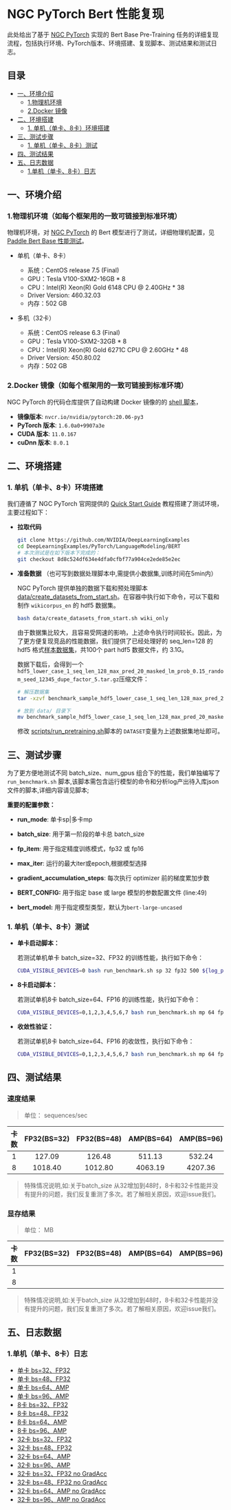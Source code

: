 <!-- omit in toc -->
# NGC PyTorch Bert 性能复现

此处给出了基于 [NGC PyTorch](https://github.com/NVIDIA/DeepLearningExamples/tree/master/PyTorch/LanguageModeling/BERT) 实现的 Bert Base Pre-Training 任务的详细复现流程，包括执行环境、PyTorch版本、环境搭建、复现脚本、测试结果和测试日志。

<!-- omit in toc -->
## 目录
- [一、环境介绍](#一环境介绍)
  - [1.物理机环境](#1物理机环境)
  - [2.Docker 镜像](#2docker-镜像)
- [二、环境搭建](#二环境搭建)
  - [1. 单机（单卡、8卡）环境搭建](#1-单机单卡8卡环境搭建)
- [三、测试步骤](#三测试步骤)
  - [1. 单机（单卡、8卡）测试](#1-单机单卡8卡测试)
- [四、测试结果](#四测试结果)
- [五、日志数据](#五日志数据)
  - [1.单机（单卡、8卡）日志](#1单机单卡8卡日志)


## 一、环境介绍

### 1.物理机环境（如每个框架用的一致可链接到标准环境）

物理机环境，对 [NGC PyTorch](https://github.com/NVIDIA/DeepLearningExamples/tree/master/PyTorch/LanguageModeling/BERT) 的 Bert 模型进行了测试，详细物理机配置，见[Paddle Bert Base 性能测试](../../README.md#1.物理机环境)。

- 单机（单卡、8卡）
  - 系统：CentOS release 7.5 (Final)
  - GPU：Tesla V100-SXM2-16GB * 8
  - CPU：Intel(R) Xeon(R) Gold 6148 CPU @ 2.40GHz * 38
  - Driver Version: 460.32.03
  - 内存：502 GB
 
- 多机（32卡）
  - 系统：CentOS release 6.3 (Final)
  - GPU：Tesla V100-SXM2-32GB * 8
  - CPU：Intel(R) Xeon(R) Gold 6271C CPU @ 2.60GHz * 48
  - Driver Version: 450.80.02
  - 内存：502 GB

### 2.Docker 镜像（如每个框架用的一致可链接到标准环境）

NGC PyTorch 的代码仓库提供了自动构建 Docker 镜像的的 [shell 脚本](https://github.com/NVIDIA/DeepLearningExamples/tree/master/PyTorch/LanguageModeling/BERT/scripts/docker/build.sh)，

- **镜像版本**: `nvcr.io/nvidia/pytorch:20.06-py3`
- **PyTorch 版本**: `1.6.0a0+9907a3e`
- **CUDA 版本**: `11.0.167`
- **cuDnn 版本**: `8.0.1`

## 二、环境搭建

### 1. 单机（单卡、8卡）环境搭建

我们遵循了 NGC PyTorch 官网提供的 [Quick Start Guide](https://github.com/NVIDIA/DeepLearningExamples/tree/master/PyTorch/LanguageModeling/BERT#quick-start-guide) 教程搭建了测试环境，主要过程如下：

- **拉取代码**

    ```bash
    git clone https://github.com/NVIDIA/DeepLearningExamples
    cd DeepLearningExamples/PyTorch/LanguageModeling/BERT
    # 本次测试是在如下版本下完成的：
    git checkout 8d8c524df634e4dfa0cfbf77a904ce2ede85e2ec
    ```
- **准备数据** （也可写到数据处理脚本中,需提供小数据集,训练时间在5min内）

    NGC PyTorch 提供单独的数据下载和预处理脚本 [data/create_datasets_from_start.sh](https://github.com/NVIDIA/DeepLearningExamples/blob/master/PyTorch/LanguageModeling/BERT/data/create_datasets_from_start.sh)。在容器中执行如下命令，可以下载和制作 `wikicorpus_en` 的 hdf5 数据集。

    ```bash
    bash data/create_datasets_from_start.sh wiki_only
    ```

    由于数据集比较大，且容易受网速的影响，上述命令执行时间较长。因此，为了更方便复现竞品的性能数据，我们提供了已经处理好的 seq_len=128 的 hdf5 格式[样本数据集](https://bert-data.bj.bcebos.com/benchmark_sample%2Fhdf5_lower_case_1_seq_len_128_max_pred_20_masked_lm_prob_0.15_random_seed_12345_dupe_factor_5.tar.gz)，共100个 part hdf5 数据文件，约 3.1G。

    数据下载后，会得到一个 `hdf5_lower_case_1_seq_len_128_max_pred_20_masked_lm_prob_0.15_random_seed_12345_dupe_factor_5.tar.gz`压缩文件：

    ```bash
    # 解压数据集
    tar -xzvf benchmark_sample_hdf5_lower_case_1_seq_len_128_max_pred_20_masked_lm_prob_0.15_random_seed_12345_dupe_factor_5.tar.gz

    # 放到 data/ 目录下
    mv benchmark_sample_hdf5_lower_case_1_seq_len_128_max_pred_20_masked_lm_prob_0.15_random_seed_12345_dupe_factor_5 bert/data/
    ```

    修改 [scripts/run_pretraining.sh](https://github.com/NVIDIA/DeepLearningExamples/blob/master/PyTorch/LanguageModeling/BERT/scripts/run_pretraining.sh#L37)脚本的 `DATASET`变量为上述数据集地址即可。


## 三、测试步骤
为了更方便地测试不同 batch_size、num_gpus 组合下的性能，我们单独编写了 `run_benchmark.sh` 脚本,该脚本需包含运行模型的命令和分析log产出待入库json文件的脚本,详细内容请见脚本;

**重要的配置参数：**
- **run_mode**: 单卡sp|多卡mp
- **batch_size**: 用于第一阶段的单卡总 batch_size
- **fp_item**: 用于指定精度训练模式，fp32 或 fp16 
- **max_iter**: 运行的最大iter或epoch,根据模型选择

- **gradient_accumulation_steps**: 每次执行 optimizer 前的梯度累加步数
- **BERT_CONFIG:** 用于指定 base 或 large 模型的参数配置文件 (line:49)
- **bert_model:** 用于指定模型类型，默认为`bert-large-uncased`

### 1. 单机（单卡、8卡）测试
- **单卡启动脚本：**

    若测试单机单卡 batch_size=32、FP32 的训练性能，执行如下命令：

    ```bash
    CUDA_VISIBLE_DEVICES=0 bash run_benchmark.sh sp 32 fp32 500 ${log_path}   # 如果fp32\fp16不方便放在一个脚本,可另写
    ```

- **8卡启动脚本：**

    若测试单机8卡 batch_size=64、FP16 的训练性能，执行如下命令：

    ```bash
    CUDA_VISIBLE_DEVICES=0,1,2,3,4,5,6,7 bash run_benchmark.sh mp 64 fp16 500   
    ```
- **收敛性验证：**

    若测试单机8卡 batch_size=64、FP16 的收敛性，执行如下命令：

    ```bash
    CUDA_VISIBLE_DEVICES=0,1,2,3,4,5,6,7 bash run_benchmark.sh mp 64 fp16 50000  
    ```

## 四、测试结果
### 速度结果 
> 单位： sequences/sec  
  
|卡数 | FP32(BS=32) | FP32(BS=48) | AMP(BS=64) | AMP(BS=96)|
|:-----:|:-----:|:-----:|:-----:|:-----:|
|1 | 127.09  | 126.48  | 511.13  | 532.24  |
|8 | 1018.40  | 1012.80  | 4063.19  | 4207.36 |
> 特殊情况说明,如:关于batch_size 从32增加到48时，8卡和32卡性能并没有提升的问题，我们反复重测了多次。若了解相关原因，欢迎issue我们。

### 显存结果 
> 单位： MB 
  
|卡数 | FP32(BS=32) | FP32(BS=48) | AMP(BS=64) | AMP(BS=96)|
|:-----:|:-----:|:-----:|:-----:|:-----:|
|1 |   |   |   |   |
|8 |   |  |   |  |
> 特殊情况说明,如:关于batch_size 从32增加到48时，8卡和32卡性能并没有提升的问题，我们反复重测了多次。若了解相关原因，欢迎issue我们。


## 五、日志数据
### 1.单机（单卡、8卡）日志

- [单卡 bs=32、FP32](./logs/bert_base_lamb_pretraining.pyt_bert_pretraining_phase1_fp32_bs32_gpu1.log)
- [单卡 bs=48、FP32](./logs/bert_base_lamb_pretraining.pyt_bert_pretraining_phase1_fp32_bs48_gpu1.log)
- [单卡 bs=64、AMP](./logs/bert_base_lamb_pretraining.pyt_bert_pretraining_phase1_fp16_bs64_gpu1.log)
- [单卡 bs=96、AMP](./logs/bert_base_lamb_pretraining.pyt_bert_pretraining_phase1_fp16_bs96_gpu1.log)
- [8卡 bs=32、FP32](./logs/bert_base_lamb_pretraining.pyt_bert_pretraining_phase1_fp32_bs32_gpu8.log)
- [8卡 bs=48、FP32](./logs/bert_base_lamb_pretraining.pyt_bert_pretraining_phase1_fp32_bs48_gpu8.log)
- [8卡 bs=64、AMP](./logs/bert_base_lamb_pretraining.pyt_bert_pretraining_phase1_fp16_bs64_gpu8.log)
- [8卡 bs=96、AMP](./logs/bert_base_lamb_pretraining.pyt_bert_pretraining_phase1_fp16_bs96_gpu8.log)
- [32卡 bs=32、FP32](./logs/bert_base_lamb_pretraining.pyt_bert_pretraining_phase1_fp32_bs32_gpu32.log)
- [32卡 bs=48、FP32](./logs/bert_base_lamb_pretraining.pyt_bert_pretraining_phase1_fp32_bs48_gpu32.log)
- [32卡 bs=64、AMP](./logs/bert_base_lamb_pretraining.pyt_bert_pretraining_phase1_fp16_bs64_gpu32.log)
- [32卡 bs=96、AMP](./logs/bert_base_lamb_pretraining.pyt_bert_pretraining_phase1_fp16_bs96_gpu32.log)
- [32卡 bs=32、FP32 no GradAcc](./logs/bert_base_lamb_pretraining.pyt_bert_pretraining_phase1_without_gradacc_fp32_bs32_gpu32.log)
- [32卡 bs=48、FP32 no GradAcc](./logs/bert_base_lamb_pretraining.pyt_bert_pretraining_phase1_without_gradacc_fp32_bs48_gpu32.log)
- [32卡 bs=64、AMP  no GradAcc](./logs/bert_base_lamb_pretraining.pyt_bert_pretraining_phase1_without_gradacc_fp16_bs64_gpu32.log)
- [32卡 bs=96、AMP  no GradAcc](./logs/bert_base_lamb_pretraining.pyt_bert_pretraining_phase1_without_gradacc_fp16_bs96_gpu32.log)
 